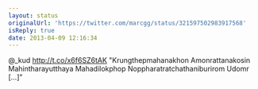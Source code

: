 ```yaml
---
layout: status
originalUrl: 'https://twitter.com/marcgg/status/321597502983917568'
isReply: true
date: 2013-04-09 12:16:34
---
```


@_kud http://t.co/x6f6SZ6tAK "Krungthepmahanakhon Amonrattanakosin Mahintharayutthaya Mahadilokphop Noppharatratchathaniburirom Udomr […]"

